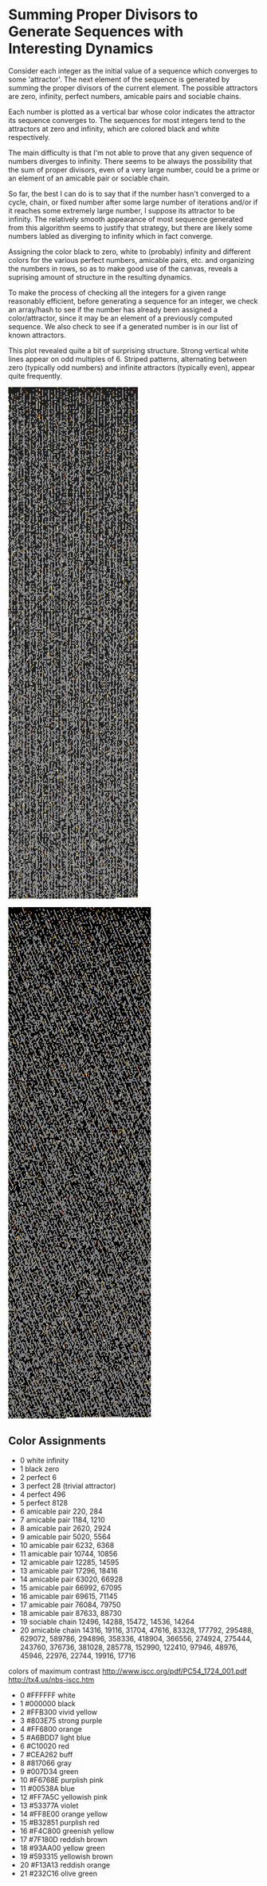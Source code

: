 Summing Proper Divisors to Generate Sequences with Interesting Dynamics
=======================================================================

Consider each integer as the initial value of a sequence which converges to some 'attractor'.  The next element of the sequence is generated by summing the proper divisors of the current element.  The possible attractors are zero, infinity, perfect numbers, amicable pairs and sociable chains.

Each number is plotted as a vertical bar whose color indicates the attractor its sequence converges to.  The sequences for most integers tend to the attractors at zero and infinity, which are colored black and white respectively.

The main difficulty is that I'm not able to prove that any given sequence of numbers diverges to infinity.  There seems to be always the possibility that the sum of proper divisors, even of a very large number, could be a prime or an element of an amicable pair or sociable chain.

So far, the best I can do is to say that if the number hasn't converged to a cycle, chain, or fixed number after some large number of iterations and/or if it reaches some extremely large number, I suppose its attractor to be infinity.  The relatively smooth appearance of most sequence generated from this algorithm seems to justify that strategy, but there are likely some numbers labled as diverging to infinity which in fact converge.

Assigning the color black to zero, white to (probably) infinity and different colors for the various perfect numbers, amicable pairs, etc. and organizing the numbers in rows, so as to make good use of the canvas, reveals a suprising amount of structure in the resulting dynamics.

To make the process of checking all the integers for a given range reasonably efficient, before generating a sequence for an integer, we check an array/hash to see if the number has already been assigned a color/attractor, since it may be an element of a previously computed sequence.  We also check to see if a generated number is in our list of known attractors.

This plot revealed quite a bit of surprising structure.  Strong vertical white lines appear on odd multiples of 6.  Striped patterns, alternating between zero (typically odd numbers) and infinite attractors (typically even), appear quite frequently.

![Canvas image with 252 numbers per row](https://github.com/ddrake/number-dynamics/blob/master/numbersTo100k_1008perRow.png?raw=true "Vertical Lines")

![Canvas image with 250 numbers per row](https://github.com/ddrake/number-dynamics/blob/master/numbersTo100k_1004perRow.png?raw=true "Slanted Lines")

Color Assignments
-----------------
- 0    white   infinity
- 1    black   zero
- 2    perfect 6
- 3    perfect 28 (trivial attractor)
- 4    perfect 496
- 5    perfect 8128
- 6    amicable pair 220, 284
- 7    amicable pair 1184, 1210
- 8    amicable pair 2620, 2924
- 9    amicable pair 5020, 5564
- 10   amicable pair 6232, 6368
- 11   amicable pair 10744, 10856
- 12   amicable pair 12285, 14595
- 13   amicable pair 17296, 18416
- 14   amicable pair 63020, 66928
- 15   amicable pair 66992, 67095
- 16   amicable pair 69615, 71145
- 17   amicable pair 76084, 79750
- 18   amicable pair 87633, 88730
- 19   sociable chain 12496, 14288, 15472, 14536, 14264
- 20   amicable chain 14316, 19116, 31704, 47616, 83328, 177792, 295488, 629072, 589786, 294896, 358336, 418904, 366556, 274924, 275444, 243760, 376736, 381028, 285778, 152990, 122410, 97946, 48976, 45946, 22976, 22744, 19916, 17716

colors of maximum contrast
http://www.iscc.org/pdf/PC54_1724_001.pdf
http://tx4.us/nbs-iscc.htm

- 0    #FFFFFF white
- 1    #000000 black 
- 2    #FFB300 vivid yellow
- 3    #803E75 strong purple
- 4    #FF6800 orange
- 5    #A6BDD7 light blue
- 6    #C10020 red
- 7    #CEA262 buff
- 8    #817066 gray
- 9    #007D34 green
- 10   #F6768E purplish pink
- 11   #00538A blue
- 12   #FF7A5C yellowish pink
- 13   #53377A violet
- 14   #FF8E00 orange yellow
- 15   #B32851 purplish red
- 16   #F4C800 greenish yellow
- 17   #7F180D reddish brown
- 18   #93AA00 yellow green
- 19   #593315 yellowish brown
- 20   #F13A13 reddish orange
- 21   #232C16 olive green
